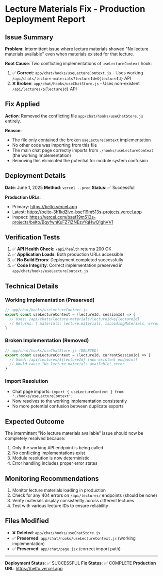# Lecture Materials Fix - Production Deployment Report

## Issue Summary
**Problem**: Intermittent issue where lecture materials showed "No lecture materials available" even when materials existed for that lecture.

**Root Cause**: Two conflicting implementations of `useLectureContext` hook:
1. ✅ **Correct**: `app/chat/hooks/useLectureContext.js` - Uses working `/api/chats/lecture-materials?lectureId=${lectureId}` API
2. ❌ **Broken**: `app/chat/hooks/useChatStore.js` - Uses non-existent `/api/lectures/${lectureId}` API

## Fix Applied
**Action**: Removed the conflicting file `app/chat/hooks/useChatStore.js` entirely.

**Reason**: 
- The file only contained the broken `useLectureContext` implementation
- No other code was importing from this file
- The main chat page correctly imports from `./hooks/useLectureContext` (the working implementation)
- Removing this eliminated the potential for module system confusion

## Deployment Details
**Date**: June 1, 2025
**Method**: `vercel --prod`
**Status**: ✅ Successful

**Production URLs**:
- Primary: https://belto.vercel.app
- Latest: https://belto-3h1kd2lvc-bsef19m513s-projects.vercel.app
- Inspect: https://vercel.com/bsef19m513s-projects/belto/BqyfwhKuFZ7iZNEzvYqHwQ1ghVV1

## Verification Tests
1. ✅ **API Health Check**: `/api/health` returns 200 OK
2. ✅ **Application Loads**: Both production URLs accessible
3. ✅ **No Build Errors**: Deployment completed successfully
4. ✅ **Code Integrity**: Correct implementation preserved in `app/chat/hooks/useLectureContext.js`

## Technical Details

### Working Implementation (Preserved)
```javascript
// app/chat/hooks/useLectureContext.js
export const useLectureContext = (lectureId, sessionId) => {
  // Uses: /api/chats/lecture-materials?lectureId=${lectureId}
  // Returns: { materials: lecture.materials, isLoadingMaterials, error }
}
```

### Broken Implementation (Removed)
```javascript
// app/chat/hooks/useChatStore.js (DELETED)
export const useLectureContext = (lectureId, currentSessionId) => {
  // Used: /api/lectures/${lectureId} (non-existent endpoint)
  // Would cause "No lecture materials available" error
}
```

### Import Resolution
- Chat page imports: `import { useLectureContext } from './hooks/useLectureContext';`
- Now resolves to the working implementation consistently
- No more potential confusion between duplicate exports

## Expected Outcome
The intermittent "No lecture materials available" issue should now be completely resolved because:
1. Only the working API endpoint is being called
2. No conflicting implementations exist
3. Module resolution is now deterministic
4. Error handling includes proper error states

## Monitoring Recommendations
1. Monitor lecture materials loading in production
2. Check for any 404 errors on `/api/lectures/` endpoints (should be none)
3. Verify materials display consistently across different lectures
4. Test with various lecture IDs to ensure reliability

## Files Modified
- ❌ **Deleted**: `app/chat/hooks/useChatStore.js`
- ✅ **Preserved**: `app/chat/hooks/useLectureContext.js` (working implementation)
- ✅ **Preserved**: `app/chat/page.jsx` (correct import path)

---
**Deployment Status**: ✅ SUCCESSFUL
**Fix Status**: ✅ COMPLETE
**Production URL**: https://belto.vercel.app
